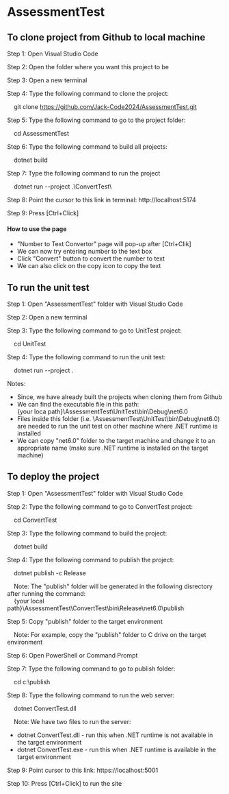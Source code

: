 # AssessmentTest

## To clone project from Github to local machine

Step 1: Open Visual Studio Code

Step 2: Open the folder where you want this project to be

Step 3: Open a new terminal

Step 4: Type the following command to clone the project:

&nbsp;&nbsp;&nbsp;&nbsp;git clone https://github.com/Jack-Code2024/AssessmentTest.git

Step 5: Type the following command to go to the project folder: 

&nbsp;&nbsp;&nbsp;&nbsp;cd AssessmentTest

Step 6: Type the following command to build all projects: 

&nbsp;&nbsp;&nbsp;&nbsp;dotnet build

Step 7: Type the following command to run the project

&nbsp;&nbsp;&nbsp;&nbsp;dotnet run --project .\ConvertTest\

Step 8: Point the cursor to this link in terminal: http://localhost:5174

Step 9: Press [Ctrl+Click]

#### How to use the page

- "Number to Text Convertor" page will pop-up after [Ctrl+Clik]
- We can now try entering number to the text box
- Click "Convert" button to convert the number to text
- We can also click on the copy icon to copy the text

## To run the unit test

Step 1: Open "AssessmentTest" folder with Visual Studio Code

Step 2: Open a new terminal

Step 3: Type the following command to go to UnitTest project: 

&nbsp;&nbsp;&nbsp;&nbsp;cd UnitTest

Step 4: Type the following command to run the unit test: 

&nbsp;&nbsp;&nbsp;&nbsp;dotnet run --project .

Notes:
- Since, we have already built the projects when cloning them from Github
- We can find the executable file in this path:<br> 
  {your loca path}\AssessmentTest\UnitTest\bin\Debug\net6.0
- Files inside this folder (i.e. \AssessmentTest\UnitTest\bin\Debug\net6.0) are needed to run the unit test on other machine where .NET runtime is installed
- We can copy "net6.0" folder to the target machine and change it to an appropriate name (make sure .NET runtime is installed on the target machine)

## To deploy the project

Step 1: Open "AssessmentTest" folder with Visual Studio Code

Step 2: Type the following command to go to ConvertTest project: 

&nbsp;&nbsp;&nbsp;&nbsp;cd ConvertTest

Step 3: Type the following command to build the project: 

&nbsp;&nbsp;&nbsp;&nbsp;dotnet build

Step 4: Type the following command to publish the project: 

&nbsp;&nbsp;&nbsp;&nbsp;dotnet publish -c Release

&nbsp;&nbsp;&nbsp;&nbsp;Note: The "publish" folder will be generated in the following disrectory after running the command:<br>
&nbsp;&nbsp;&nbsp;&nbsp;{your local path}\AssessmentTest\ConvertTest\bin\Release\net6.0\publish
		
Step 5: Copy "publish" folder to the target environment

&nbsp;&nbsp;&nbsp;&nbsp;Note: For example, copy the "publish" folder to C drive on the target environment

Step 6: Open PowerShell or Command Prompt

Step 7: Type the following command to go to publish folder: 

&nbsp;&nbsp;&nbsp;&nbsp;cd c:\publish

Step 8: Type the following command to run the web server: 

&nbsp;&nbsp;&nbsp;&nbsp;dotnet ConvertTest.dll

&nbsp;&nbsp;&nbsp;&nbsp;Note: We have two files to run the server:
- dotnet ConvertTest.dll - run this when .NET runtime is not available in the target environment<br>
- dotnet ConvertTest.exe - run this when .NET runtime is available in the target environment

Step 9: Point cursor to this link: https://localhost:5001

Step 10: Press [Ctrl+Click] to run the site



